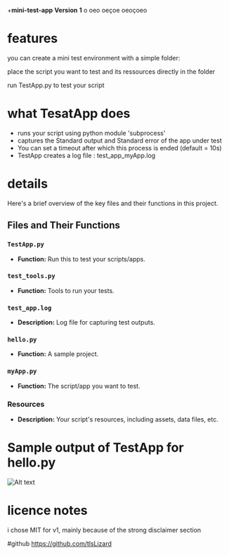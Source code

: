+**mini-test-app**
**Version**
**1**
      o
     oeo
    oeçoe
   oeoçoeo
  
# features

you can create a mini test environment with a simple folder:

place the script you want to test and its ressources directly in the folder

run TestApp.py to test your script 

# what TesatApp does

- runs your script using python module 'subprocess'
- captures the Standard output and Standard error  of the app under test
- You can set a timeout after which this process is ended (default = 10s)
- TestApp creates a log file : test_app_myApp.log

# details

Here's a brief overview of the key files and their functions in this project.

## Files and Their Functions

### `TestApp.py`
- **Function:** Run this to test your scripts/apps.

### `test_tools.py`
- **Function:** Tools to run your tests.

### `test_app.log`
- **Description:** Log file for capturing test outputs.

### `hello.py`
- **Function:** A sample project.

### `myApp.py`
- **Function:** The script/app you want to test.

### Resources
- **Description:** Your script's resources, including assets, data files, etc.






# Sample output of TestApp for hello.py
![Alt text]([URL_to_image](https://github.com/tlsLizard/mini-test-app/blob/main/test_app_hello_log_file.png) "test_app_hello.log")

# licence notes
i chose MIT for v1, mainly because of the strong disclaimer section

#github
https://github.com/tlsLizard
 
